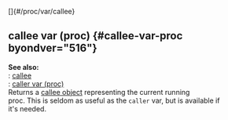 []{#/proc/var/callee}    
## callee var (proc) {#callee-var-proc byondver="516"}    
**See also:**    
:   [callee](ref/callee)    
:   [caller var (proc)](ref/proc/var/caller)    
Returns a [callee object](ref/callee) representing the current running    
proc. This is seldom as useful as the `caller` var, but is available if    
it\'s needed.  